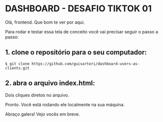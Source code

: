 # DASHBOARD - DESAFIO TIKTOK 01

Olá, frontend. Que bom te ver por aqui.

Para rodar e testar essa tela de conceito você vai precisar seguir o passo a passo:

## 1. clone o repositório para o seu computador:

`$ git clone https://github.com/guisartori/dashboard-users-as-clients.git`

## 2. abra o arquivo index.html:

Dois cliques diretos no arquivo.

Pronto. Você está rodando ele localmente na sua máquina.

Abraço galera! Vejo vocês em breve.

